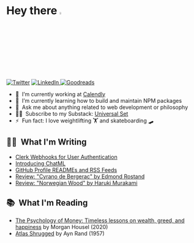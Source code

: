 # Hey there <a href="https://www.linkedin.com/in/quentinlintz/"><img src="https://media.giphy.com/media/hvRJCLFzcasrR4ia7z/giphy.gif" width="4%"></a>

<a href="https://www.twitter.com/quentinlintz">![Twitter](https://img.shields.io/badge/Twitter-%231DA1F2.svg?style=for-the-badge&logo=Twitter&logoColor=white)</a>
<a href="https://www.linkedin.com/in/quentinlintz/">![LinkedIn](https://img.shields.io/badge/linkedin-%230077B5.svg?style=for-the-badge&logo=linkedin&logoColor=white)
</a>
<a href="https://www.goodreads.com/user/show/160841838">![Goodreads](https://img.shields.io/badge/Goodreads-F3F1EA?style=for-the-badge&logo=goodreads&logoColor=372213)</a>

- 🔭 &nbsp;I’m currently working at [Calendly](https://calendly.com/)
- 🌱 &nbsp;I’m currently learning how to build and maintain NPM packages
- 💬 &nbsp;Ask me about anything related to web development or philosophy
- 👨‍💻 &nbsp;Subscribe to my Substack: [Universal Set](https://universalset.substack.com/)
- ⚡ &nbsp;Fun fact: I love weightlifting 🏋️ and skateboarding 🛹

## ✍🏻 &nbsp;What I'm Writing

<!-- SUBSTACK:START -->
- [Clerk Webhooks for User Authentication](https://universalset.substack.com/p/clerk-webhooks-for-user-authentication)
- [Introducing ChatML](https://universalset.substack.com/p/introducing-chatml)
- [GitHub Profile READMEs and RSS Feeds](https://universalset.substack.com/p/github-profile-readmes-and-rss-feeds)
- [Review: &quot;Cyrano de Bergerac&quot; by Edmond Rostand](https://universalset.substack.com/p/review-cyrano-de-bergerac-by-edmond)
- [Review: &quot;Norwegian Wood&quot; by Haruki Murakami](https://universalset.substack.com/p/book-review-norwegian-wood-by-haruki)
<!-- SUBSTACK:END -->

## 📚 &nbsp;What I'm Reading

<!-- GOODREADS:START -->
- [The Psychology of Money: Timeless lessons on wealth, greed, and happiness](https://www.goodreads.com/review/show/5519099389?utm_medium=api&utm_source=rss) by Morgan Housel (2020)
- [Atlas Shrugged](https://www.goodreads.com/review/show/5230094857?utm_medium=api&utm_source=rss) by Ayn Rand (1957)
<!-- GOODREADS:END -->

